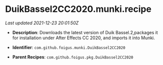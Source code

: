 # DuikBassel2CC2020.munki.recipe

_Last updated 2021-12-23 20:01:50Z_

- **Description**: Downloads the latest version of Duik Bassel.2,packages it for installation under After Effects CC 2020, and imports it into Munki.

- **Identifier**: `com.github.foigus.munki.DuikBassel2CC2020`

- **Parent Recipes**: `com.github.foigus.pkg.DuikBassel2CC2020`
